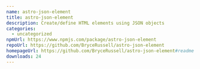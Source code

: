 ```yaml
---
name: astro-json-element
title: astro-json-element
description: Create/define HTML elements using JSON objects
categories:
  - uncategorized
npmUrl: https://www.npmjs.com/package/astro-json-element
repoUrl: https://github.com/BryceRussell/astro-json-element
homepageUrl: https://github.com/BryceRussell/astro-json-element#readme
downloads: 24
---
```

